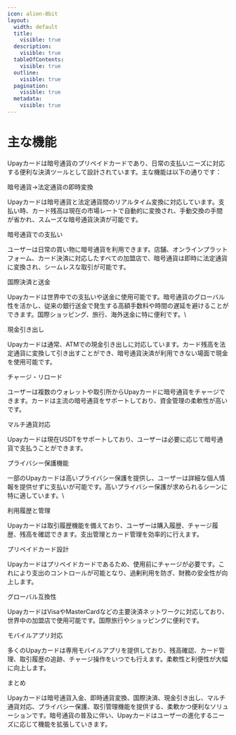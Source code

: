 ```yaml
---
icon: alien-8bit
layout:
  width: default
  title:
    visible: true
  description:
    visible: true
  tableOfContents:
    visible: true
  outline:
    visible: true
  pagination:
    visible: true
  metadata:
    visible: true
---
```


# 主な機能

Upayカードは暗号通貨のプリペイドカードであり、日常の支払いニーズに対応する便利な決済ツールとして設計されています。主な機能は以下の通りです：



暗号通貨→法定通貨の即時変換

Upayカードは暗号通貨と法定通貨間のリアルタイム変換に対応しています。支払い時、カード残高は現在の市場レートで自動的に変換され、手動交換の手間が省かれ、スムーズな暗号通貨決済が可能です。



暗号通貨での支払い

ユーザーは日常の買い物に暗号通貨を利用できます。店舗、オンラインプラットフォーム、カード決済に対応したすべての加盟店で、暗号通貨は即時に法定通貨に変換され、シームレスな取引が可能です。



国際決済と送金

Upayカードは世界中での支払いや送金に使用可能です。暗号通貨のグローバル性を活かし、従来の銀行送金で発生する高額手数料や時間の遅延を避けることができます。国際ショッピング、旅行、海外送金に特に便利です。\


現金引き出し

Upayカードは通常、ATMでの現金引き出しに対応しています。カード残高を法定通貨に変換して引き出すことができ、暗号通貨決済が利用できない場面で現金を使用可能です。



チャージ・リロード

ユーザーは複数のウォレットや取引所からUpayカードに暗号通貨をチャージできます。カードは主流の暗号通貨をサポートしており、資金管理の柔軟性が高いです。



マルチ通貨対応

Upayカードは現在USDTをサポートしており、ユーザーは必要に応じて暗号通貨で支払うことができます。



プライバシー保護機能

一部のUpayカードは高いプライバシー保護を提供し、ユーザーは詳細な個人情報を提供せずに支払いが可能です。高いプライバシー保護が求められるシーンに特に適しています。\


利用履歴と管理

Upayカードは取引履歴機能を備えており、ユーザーは購入履歴、チャージ履歴、残高を確認できます。支出管理とカード管理を効率的に行えます。



プリペイドカード設計

Upayカードはプリペイドカードであるため、使用前にチャージが必要です。これにより支出のコントロールが可能となり、過剰利用を防ぎ、財務の安全性が向上します。



グローバル互換性

UpayカードはVisaやMasterCardなどの主要決済ネットワークに対応しており、世界中の加盟店で使用可能です。国際旅行やショッピングに便利です。



モバイルアプリ対応

多くのUpayカードは専用モバイルアプリを提供しており、残高確認、カード管理、取引履歴の追跡、チャージ操作をいつでも行えます。柔軟性と利便性が大幅に向上します。



まとめ

Upayカードは暗号通貨入金、即時通貨変換、国際決済、現金引き出し、マルチ通貨対応、プライバシー保護、取引管理機能を提供する、柔軟かつ便利なソリューションです。暗号通貨の普及に伴い、Upayカードはユーザーの進化するニーズに応じて機能を拡張していきます。
